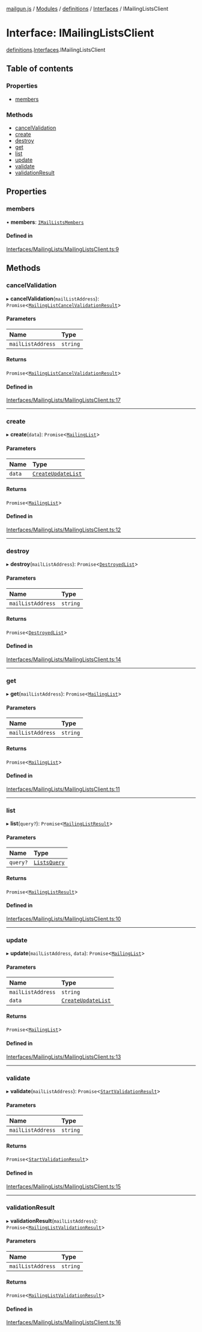 [mailgun.js](../README.md) / [Modules](../modules.md) / [definitions](../modules/definitions.md) / [Interfaces](../modules/definitions.Interfaces.md) / IMailingListsClient

# Interface: IMailingListsClient

[definitions](../modules/definitions.md).[Interfaces](../modules/definitions.Interfaces.md).IMailingListsClient

## Table of contents

### Properties

- [members](definitions.Interfaces.IMailingListsClient.md#members)

### Methods

- [cancelValidation](definitions.Interfaces.IMailingListsClient.md#cancelvalidation)
- [create](definitions.Interfaces.IMailingListsClient.md#create)
- [destroy](definitions.Interfaces.IMailingListsClient.md#destroy)
- [get](definitions.Interfaces.IMailingListsClient.md#get)
- [list](definitions.Interfaces.IMailingListsClient.md#list)
- [update](definitions.Interfaces.IMailingListsClient.md#update)
- [validate](definitions.Interfaces.IMailingListsClient.md#validate)
- [validationResult](definitions.Interfaces.IMailingListsClient.md#validationresult)

## Properties

### members

• **members**: [`IMailListsMembers`](definitions.Interfaces.IMailListsMembers.md)

#### Defined in

[Interfaces/MailingLists/MailingListsClient.ts:9](https://github.com/mailgun/mailgun.js/blob/703cf80/lib/Interfaces/MailingLists/MailingListsClient.ts#L9)

## Methods

### cancelValidation

▸ **cancelValidation**(`mailListAddress`): `Promise`\<[`MailingListCancelValidationResult`](../modules/definitions.md#mailinglistcancelvalidationresult)\>

#### Parameters

| Name | Type |
| :------ | :------ |
| `mailListAddress` | `string` |

#### Returns

`Promise`\<[`MailingListCancelValidationResult`](../modules/definitions.md#mailinglistcancelvalidationresult)\>

#### Defined in

[Interfaces/MailingLists/MailingListsClient.ts:17](https://github.com/mailgun/mailgun.js/blob/703cf80/lib/Interfaces/MailingLists/MailingListsClient.ts#L17)

___

### create

▸ **create**(`data`): `Promise`\<[`MailingList`](../modules/definitions.md#mailinglist)\>

#### Parameters

| Name | Type |
| :------ | :------ |
| `data` | [`CreateUpdateList`](../modules/definitions.md#createupdatelist) |

#### Returns

`Promise`\<[`MailingList`](../modules/definitions.md#mailinglist)\>

#### Defined in

[Interfaces/MailingLists/MailingListsClient.ts:12](https://github.com/mailgun/mailgun.js/blob/703cf80/lib/Interfaces/MailingLists/MailingListsClient.ts#L12)

___

### destroy

▸ **destroy**(`mailListAddress`): `Promise`\<[`DestroyedList`](../modules/definitions.md#destroyedlist)\>

#### Parameters

| Name | Type |
| :------ | :------ |
| `mailListAddress` | `string` |

#### Returns

`Promise`\<[`DestroyedList`](../modules/definitions.md#destroyedlist)\>

#### Defined in

[Interfaces/MailingLists/MailingListsClient.ts:14](https://github.com/mailgun/mailgun.js/blob/703cf80/lib/Interfaces/MailingLists/MailingListsClient.ts#L14)

___

### get

▸ **get**(`mailListAddress`): `Promise`\<[`MailingList`](../modules/definitions.md#mailinglist)\>

#### Parameters

| Name | Type |
| :------ | :------ |
| `mailListAddress` | `string` |

#### Returns

`Promise`\<[`MailingList`](../modules/definitions.md#mailinglist)\>

#### Defined in

[Interfaces/MailingLists/MailingListsClient.ts:11](https://github.com/mailgun/mailgun.js/blob/703cf80/lib/Interfaces/MailingLists/MailingListsClient.ts#L11)

___

### list

▸ **list**(`query?`): `Promise`\<[`MailingListResult`](../modules/definitions.md#mailinglistresult)\>

#### Parameters

| Name | Type |
| :------ | :------ |
| `query?` | [`ListsQuery`](../modules/definitions.md#listsquery) |

#### Returns

`Promise`\<[`MailingListResult`](../modules/definitions.md#mailinglistresult)\>

#### Defined in

[Interfaces/MailingLists/MailingListsClient.ts:10](https://github.com/mailgun/mailgun.js/blob/703cf80/lib/Interfaces/MailingLists/MailingListsClient.ts#L10)

___

### update

▸ **update**(`mailListAddress`, `data`): `Promise`\<[`MailingList`](../modules/definitions.md#mailinglist)\>

#### Parameters

| Name | Type |
| :------ | :------ |
| `mailListAddress` | `string` |
| `data` | [`CreateUpdateList`](../modules/definitions.md#createupdatelist) |

#### Returns

`Promise`\<[`MailingList`](../modules/definitions.md#mailinglist)\>

#### Defined in

[Interfaces/MailingLists/MailingListsClient.ts:13](https://github.com/mailgun/mailgun.js/blob/703cf80/lib/Interfaces/MailingLists/MailingListsClient.ts#L13)

___

### validate

▸ **validate**(`mailListAddress`): `Promise`\<[`StartValidationResult`](../modules/definitions.md#startvalidationresult)\>

#### Parameters

| Name | Type |
| :------ | :------ |
| `mailListAddress` | `string` |

#### Returns

`Promise`\<[`StartValidationResult`](../modules/definitions.md#startvalidationresult)\>

#### Defined in

[Interfaces/MailingLists/MailingListsClient.ts:15](https://github.com/mailgun/mailgun.js/blob/703cf80/lib/Interfaces/MailingLists/MailingListsClient.ts#L15)

___

### validationResult

▸ **validationResult**(`mailListAddress`): `Promise`\<[`MailingListValidationResult`](../modules/definitions.md#mailinglistvalidationresult)\>

#### Parameters

| Name | Type |
| :------ | :------ |
| `mailListAddress` | `string` |

#### Returns

`Promise`\<[`MailingListValidationResult`](../modules/definitions.md#mailinglistvalidationresult)\>

#### Defined in

[Interfaces/MailingLists/MailingListsClient.ts:16](https://github.com/mailgun/mailgun.js/blob/703cf80/lib/Interfaces/MailingLists/MailingListsClient.ts#L16)
